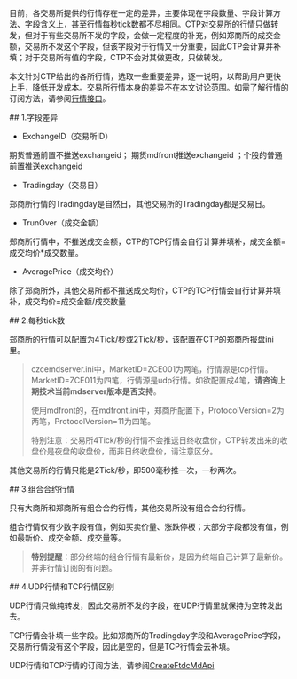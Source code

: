 <p>目前，各交易所提供的行情存在一定的差异，主要体现在字段数量、字段计算方法、字段含义上，甚至行情每秒tick数都不尽相同。CTP对交易所的行情只做转发，但对于有些交易所不发的字段，会做一定程度的补充，例如郑商所的成交金额，交易所不发这个字段，但该字段对于行情又十分重要，因此CTP会计算并补填；对于交易所有值的字段，CTP不会对其做更改，只做转发。</p>
<p>本文针对CTP给出的各所行情，选取一些重要差异，逐一说明，以帮助用户更快上手，降低开发成本。交易所行情本身的差异不在本文讨论范围。如需了解行情的订阅方法，请参阅<a href="../../HQJK/_HQJK/">行情接口</a>。</p>
<span class="anchor" id="4b8e6599-2149-46b7-ac0a-baf80d36b65a"></span>
## 1.字段差异
<ul>
<li>ExchangeID（交易所ID）</li>
</ul>
<p>期货普通前置不推送exchangeid； 期货mdfront推送exchangeid ；个股的普通前置推送exchangeid</p>
<ul>
<li>Tradingday（交易日）</li>
</ul>
<p>郑商所行情的Tradingday是自然日，其他交易所的Tradingday都是交易日。</p>
<ul>
<li>TrunOver（成交金额）</li>
</ul>
<p>郑商所行情中，不推送成交金额，CTP的TCP行情会自行计算并填补，成交金额=成交均价*成交数量。</p>
<ul>
<li>AveragePrice（成交均价）</li>
</ul>
<p>除了郑商所外，其他交易所都不推送成交均价，CTP的TCP行情会自行计算并填补，成交均价=成交金额/成交数量</p>
<span class="anchor" id="3d9d7c59-c886-41f7-ac6a-4b050639648e"></span>
## 2.每秒tick数
<p>郑商所的行情可以配置为4Tick/秒或2Tick/秒，该配置在CTP的郑商所报盘ini里。</p>
<blockquote>
<p>czcemdserver.ini中，MarketID=ZCE001为两笔，行情源是tcp行情。MarketID=ZCE011为四笔，行情源是udp行情。如欲配置成4笔，<strong>请咨询上期技术当前mdserver版本是否支持</strong>。</p>
<p>使用mdfront的，在mdfront.ini中，郑商所配置下，ProtocolVersion=2为两笔，ProtocolVersion=11为四笔。</p>
<p>特别注意：交易所4Tick/秒的行情不会推送日终收盘价，CTP转发出来的收盘价是夜盘的收盘价，而非日终收盘价，请注意区分。</p>
</blockquote>
<p>其他交易所的行情只能是2Tick/秒，即500毫秒推一次，一秒两次。</p>
<span class="anchor" id="7dbd5573-f450-4112-aec6-c4ff57eb132b"></span>
## 3.组合合约行情
<p>只有大商所和郑商所有组合合约行情，其他交易所没有组合合约行情。</p>
<p>组合行情仅有少数字段有值，例如买卖价量、涨跌停板；大部分字段都没有值，例如最新价、成交金额、成交量等。</p>
<blockquote>
<p><strong>特别提醒</strong>：部分终端的组合行情有最新价，是因为终端自己计算了最新价。并非行情订阅的有问题。</p>
</blockquote>
<span class="anchor" id="3573a9a0-bae6-415f-bb5c-9d9ac0226203"></span>
## 4.UDP行情和TCP行情区别
<p>UDP行情只做纯转发，因此交易所不发的字段，在UDP行情里就保持为空转发出去。</p>
<p>TCP行情会补填一些字段。比如郑商所的Tradingday字段和AveragePrice字段，交易所行情没有这个字段，因此是空的，但是TCP行情会去补填。</p>
<p>UDP行情和TCP行情的订阅方法，请参阅<a href="../../HQJK/CTHOSTFTDCMDAPI/CREATEFTDCMDAPI/">CreateFtdcMdApi</a></p>
